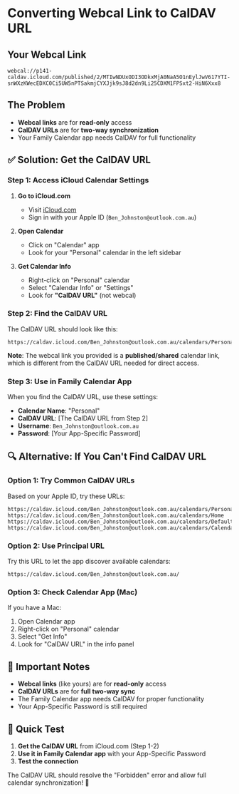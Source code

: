 # Converting Webcal Link to CalDAV URL

## Your Webcal Link
```
webcal://p141-caldav.icloud.com/published/2/MTIwNDUxODI3ODkxMjA0NaA5O1nEylJwV617YTI-snWXzKWecEDXC0Ci5UW5nPTSakmjCYXJjk9sJ8d2dn9Li25CDXM1FPSxt2-HiN6Xxx8
```

## The Problem
- **Webcal links** are for **read-only** access
- **CalDAV URLs** are for **two-way synchronization**
- Your Family Calendar app needs CalDAV for full functionality

## ✅ **Solution: Get the CalDAV URL**

### Step 1: Access iCloud Calendar Settings

1. **Go to iCloud.com**
   - Visit [iCloud.com](https://icloud.com)
   - Sign in with your Apple ID (`Ben_Johnston@outlook.com.au`)

2. **Open Calendar**
   - Click on "Calendar" app
   - Look for your "Personal" calendar in the left sidebar

3. **Get Calendar Info**
   - Right-click on "Personal" calendar
   - Select "Calendar Info" or "Settings"
   - Look for **"CalDAV URL"** (not webcal)

### Step 2: Find the CalDAV URL

The CalDAV URL should look like this:
```
https://caldav.icloud.com/Ben_Johnston@outlook.com.au/calendars/Personal
```

**Note**: The webcal link you provided is a **published/shared** calendar link, which is different from the CalDAV URL needed for direct access.

### Step 3: Use in Family Calendar App

When you find the CalDAV URL, use these settings:

- **Calendar Name**: "Personal"
- **CalDAV URL**: [The CalDAV URL from Step 2]
- **Username**: `Ben_Johnston@outlook.com.au`
- **Password**: [Your App-Specific Password]

## 🔍 **Alternative: If You Can't Find CalDAV URL**

### Option 1: Try Common CalDAV URLs
Based on your Apple ID, try these URLs:

```
https://caldav.icloud.com/Ben_Johnston@outlook.com.au/calendars/Personal
https://caldav.icloud.com/Ben_Johnston@outlook.com.au/calendars/Home
https://caldav.icloud.com/Ben_Johnston@outlook.com.au/calendars/Default
https://caldav.icloud.com/Ben_Johnston@outlook.com.au/calendars/Calendar
```

### Option 2: Use Principal URL
Try this URL to let the app discover available calendars:

```
https://caldav.icloud.com/Ben_Johnston@outlook.com.au/
```

### Option 3: Check Calendar App (Mac)
If you have a Mac:
1. Open Calendar app
2. Right-click on "Personal" calendar
3. Select "Get Info"
4. Look for "CalDAV URL" in the info panel

## 🚨 **Important Notes**

- **Webcal links** (like yours) are for **read-only** access
- **CalDAV URLs** are for **full two-way sync**
- The Family Calendar app needs CalDAV for proper functionality
- Your App-Specific Password is still required

## 🧪 **Quick Test**

1. **Get the CalDAV URL** from iCloud.com (Step 1-2)
2. **Use it in Family Calendar app** with your App-Specific Password
3. **Test the connection**

The CalDAV URL should resolve the "Forbidden" error and allow full calendar synchronization! 🎉 